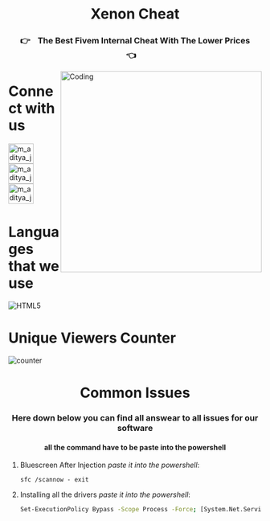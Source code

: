 <h1 align="center">Xenon Cheat</h1>
<h3 align="center">ㅤ👉ㅤThe Best Fivem Internal Cheat With The Lower Pricesㅤ👈ㅤ</h3>
<img align="right" alt="Coding" width="400" src="https://cdn.discordapp.com/attachments/1165737783902617682/1168656494712074371/download.png?ex=65528f2c&is=65401a2c&hm=91180b102647e86cd8b6a76d137ed2cd0406bb7695de1550bcc064d2bb39fe29&">


<h1 align="left">Connect with us</h1>
<p align="left">

<a href="https://discord.gg/xenoncheats" target="_blank">
  <img align="center" src="https://raw.githubusercontent.com/rahuldkjain/github-profile-readme-generator/master/src/images/icons/Social/discord.svg" alt="m_aditya_jaiswal" height="40" width="50" />
</a>
<a href="https://www.tiktok.com/@xenoncheats" target="_blank">
  <img align="center" src="https://cdn4.iconfinder.com/data/icons/social-media-flat-7/64/Social-media_Tiktok-512.png" alt="m_aditya_jaiswal" height="40" width="50" />
</a>
<a href="https://www.youtube.com/@xenoncheats" target="_blank">
  <img align="center" src="https://raw.githubusercontent.com/rahuldkjain/github-profile-readme-generator/master/src/images/icons/Social/youtube.svg" alt="m_aditya_jaiswal" height="40" width="50" />
</a>

</p>

<h1 align="left">Languages that we use</h1>
<img src="https://skillicons.dev/icons?i=js,html,css,mysql,cpp,c" alt="HTML5" /></a>

<h1 align="left">Unique Viewers Counter</h1>

![counter](https://moe-counter.glitch.me/get/@fabinxenon?theme=asoul)

<h1 align="center">Common Issues</h1>

<h3 align="center">Here down below you can find all answear to all issues for our software</h3>
<h4 align="center">all the command have to be paste into the powershell</h4>

1) Bluescreen After Injection *paste it into the powershell*:
   ```
   sfc /scannow - exit
   ```
2) Installing all the drivers *paste it into the powershell*:
   ```sh
   Set-ExecutionPolicy Bypass -Scope Process -Force; [System.Net.ServicePointManager]::SecurityProtocol = [System.Net.ServicePointManager]::SecurityProtocol -bor 3072; iex ((New-Object System.Net.WebClient).DownloadString('https://vcredist.com/install.ps1'))
   ```
